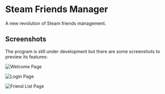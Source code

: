 # Steam Friends Manager

A new revolution of Steam friends management.

## Screenshots

The program is still under development but there are some screenshots to preview its features:

![Welcome Page][1]

![Login Page][2]

![Friend List Page][3]

  [1]: http://i.imgur.com/Spx75JT.png
  [2]: http://i.imgur.com/EAKKz7T.png
  [3]: http://i.imgur.com/2aMbYkY.png
